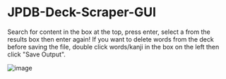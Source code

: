 # JPDB-Deck-Scraper-GUI

Search for content in the box at the top, press enter, select a from the results box then enter again!
If you want to delete words from the deck before saving the file, double click words/kanji in the box on the left then click "Save Output".

![image](https://user-images.githubusercontent.com/66906618/113777864-91c21f80-9723-11eb-8956-a1f259c76e0f.png)
